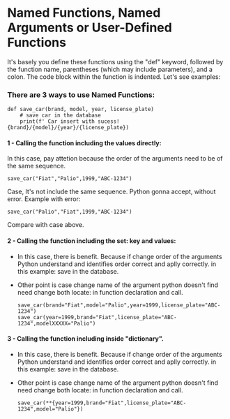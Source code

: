 # Named Functions, Named Arguments or User-Defined Functions

It's basely you define these functions using the "def" keyword, followed by the function name, parentheses (which may include parameters), and a colon. The code block within the function is indented. Let's see examples:

### There are 3 ways to use Named Functions:

```
def save_car(brand, model, year, license_plate)
    # save car in the database
    print(f' Car insert with sucess! {brand}/{model}/{year}/{license_plate})
```
#### 1 - Calling the function including the values ​​directly:

In this case, pay attetion because the order of the arguments need to be of the same sequence.

```
save_car("Fiat","Palio",1999,"ABC-1234")
```

Case, It's not include the same sequence. Python gonna accept, without error. Example with error:

```
save_car("Palio","Fiat",1999,"ABC-1234")
```

Compare with case above.

#### 2 - Calling the function including the set: key and values:

- In this case, there is benefit. Because if change order of the arguments Python understand and identifies order correct and aplly correctly. in this example: save in the database.

- Other point is case change name of the argument python doesn't find need change both locate: in function declaration and call.

    ```
    save_car(brand="Fiat",model="Palio",year=1999,license_plate="ABC-1234")
    save_car(year=1999,brand="Fiat",license_plate="ABC-1234",modelXXXXX="Palio")
    ```

#### 3 - Calling the function including inside "dictionary".

- In this case, there is benefit. Because if change order of the arguments Python understand and identifies order correct and aplly correctly. in this example: save in the database.

- Other point is case change name of the argument python doesn't find need change both locate: in function declaration and call.

    ```
    save_car(**{year=1999,brand="Fiat",license_plate="ABC-1234",model="Palio"})
    ```
